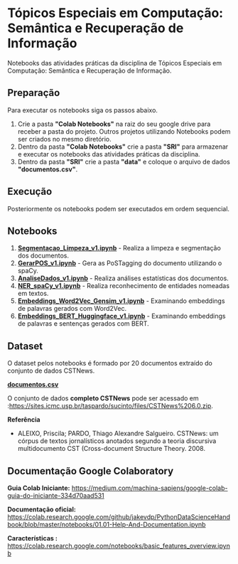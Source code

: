 # Tópicos Especiais em Computação: Semântica e Recuperação de Informação

Notebooks das atividades práticas da disciplina de Tópicos Especiais em Computação: Semântica e Recuperação de Informação.

## **Preparação**

Para executar os notebooks siga os passos abaixo.
1. Crie a pasta **"Colab Notebooks"** na raiz do seu google drive para receber a pasta do projeto. Outros projetos utilizando Notebooks podem ser criados no mesmo diretório.
2. Dentro da pasta **"Colab Notebooks"** crie a pasta **"SRI"** para armazenar e executar os notebooks das atividades práticas da disciplina.
3. Dentro da pasta **"SRI"** crie a pasta **"data"** e coloque o arquivo de dados **"documentos.csv"**.

## **Execução**
Posteriormente os notebooks podem ser executados em ordem sequencial.

## Notebooks
1. [**Segmentacao_Limpeza_v1.ipynb**](https://github.com/osmarbraz/sri/blob/main/1_Segmentacao_Limpeza_v1.ipynb) - Realiza a limpeza e segmentação dos documentos.
2. [**GerarPOS_v1.ipynb**](https://github.com/osmarbraz/sri/blob/main/2_GerarPOS_v1.ipynb) - Gera as PoSTagging do documento utilizando o spaCy.
3. [**AnaliseDados_v1.ipynb**](https://github.com/osmarbraz/sri/blob/main/3_AnaliseDados_v1.ipynb) - Realiza análises estatísticas dos documentos.
4. [**NER_spaCy_v1.ipynb**](https://github.com/osmarbraz/sri/blob/main/4_NER_spaCy_v1.ipynb) - Realiza reconhecimento de entidades nomeadas em textos.
5. [**Embeddings_Word2Vec_Gensim_v1.ipynb**](https://github.com/osmarbraz/sri/blob/main/5_Embeddings_Word2Vec_Gensim_v1.ipynb) - Examinando embeddings de palavras gerados com Word2Vec.
6. [**Embeddings_BERT_Huggingface_v1.ipynb**](https://github.com/osmarbraz/sri/blob/main/6_Embeddings_BERT_Huggingface_v1.ipynb) - Examinando embeddings de palavras e sentenças gerados com BERT.

## Dataset
O dataset pelos notebooks é formado por 20 documentos extraído do conjunto de dados CSTNews. 

[**documentos.csv**](https://github.com/osmarbraz/sri/blob/main/data/documentos.csv)

O conjunto de dados **completo CSTNews** pode ser acessado em :https://sites.icmc.usp.br/taspardo/sucinto/files/CSTNews%206.0.zip. 

**Referência**
- ALEIXO, Priscila; PARDO, Thiago Alexandre Salgueiro. CSTNews: um córpus de textos jornalísticos anotados segundo a teoria discursiva multidocumento CST (Cross-document Structure Theory. 2008.

## Documentação Google Colaboratory

**Guia Colab Iniciante:**
https://medium.com/machina-sapiens/google-colab-guia-do-iniciante-334d70aad531

**Documentação oficial:**
https://colab.research.google.com/github/jakevdp/PythonDataScienceHandbook/blob/master/notebooks/01.01-Help-And-Documentation.ipynb
 
**Características :**
https://colab.research.google.com/notebooks/basic_features_overview.ipynb